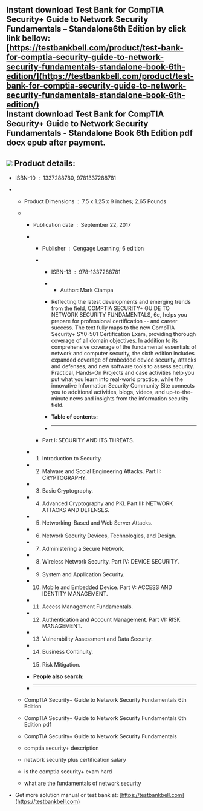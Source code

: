Instant download **Test Bank for CompTIA Security+ Guide to Network Security Fundamentals – Standalone6th Edition** by click link bellow:  
[https://testbankbell.com/product/test-bank-for-comptia-security-guide-to-network-security-fundamentals-standalone-book-6th-edition/](https://testbankbell.com/product/test-bank-for-comptia-security-guide-to-network-security-fundamentals-standalone-book-6th-edition/)  
**Instant download Test Bank for CompTIA Security+ Guide to Network Security Fundamentals - Standalone Book 6th Edition pdf docx epub after payment.**
------------------------------------------------------------------------------------------------------------------------------------------------------


![](https://testbankbell.com/wp-content/uploads/2023/05/51UzQQnF-6L._SX258_BO1204203200_.jpg)
**Product details:**
--------------------


* ISBN-10 ‏ : ‎ 1337288780, 9781337288781
* * Product Dimensions ‏ : ‎ 7.5 x 1.25 x 9 inches; 2.65 Pounds
  * * Publication date ‏ : ‎ September 22, 2017
    * * Publisher ‏ : ‎ Cengage Learning; 6 edition
      * * ISBN-13 ‏ : ‎ 978-1337288781
        * * Author: Mark Ciampa
         
        * Reflecting the latest developments and emerging trends from the field, COMPTIA SECURITY+ GUIDE TO NETWORK SECURITY FUNDAMENTALS, 6e, helps you prepare for professional certification -- and career success. The text fully maps to the new CompTIA Security+ SY0-501 Certification Exam, providing thorough coverage of all domain objectives. In addition to its comprehensive coverage of the fundamental essentials of network and computer security, the sixth edition includes expanded coverage of embedded device security, attacks and defenses, and new software tools to assess security. Practical, Hands-On Projects and case activities help you put what you learn into real-world practice, while the innovative Information Security Community Site connects you to additional activities, blogs, videos, and up-to-the-minute news and insights from the information security field.
        * **Table of contents:**
        * ----------------------
       
      * Part I: SECURITY AND ITS THREATS.
     
    * 1. Introduction to Security.
     
    * 2. Malware and Social Engineering Attacks. Part II: CRYPTOGRAPHY.
     
    * 3. Basic Cryptography.
     
    * 4. Advanced Cryptography and PKI. Part III: NETWORK ATTACKS AND DEFENSES.
     
    * 5. Networking-Based and Web Server Attacks.
     
    * 6. Network Security Devices, Technologies, and Design.
     
    * 7. Administering a Secure Network.
     
    * 8. Wireless Network Security. Part IV: DEVICE SECURITY.
     
    * 9. System and Application Security.
     
    * 10. Mobile and Embedded Device. Part V: ACCESS AND IDENTITY MANAGEMENT.
     
    * 11. Access Management Fundamentals.
     
    * 12. Authentication and Account Management. Part VI: RISK MANAGEMENT.
     
    * 13. Vulnerability Assessment and Data Security.
     
    * 14. Business Continuity.
     
    * 15. Risk Mitigation.
     
    * **People also search:**
    * -----------------------
   
  * CompTIA Security+ Guide to Network Security Fundamentals 6th Edition
 
  * CompTIA Security+ Guide to Network Security Fundamentals 6th Edition pdf
 
  * CompTIA Security+ Guide to Network Security Fundamentals
 
  * comptia security+ description
 
  * network security plus certification salary
 
  * is the comptia security+ exam hard
 
  * what are the fundamentals of network security
 
*  Get more solution manual or test bank at: [https://testbankbell.com](https://testbankbell.com)
